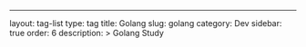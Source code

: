 ---
layout: tag-list
type: tag
title: Golang
slug: golang
category: Dev
sidebar: true
order: 6
description: >
   Golang Study  
